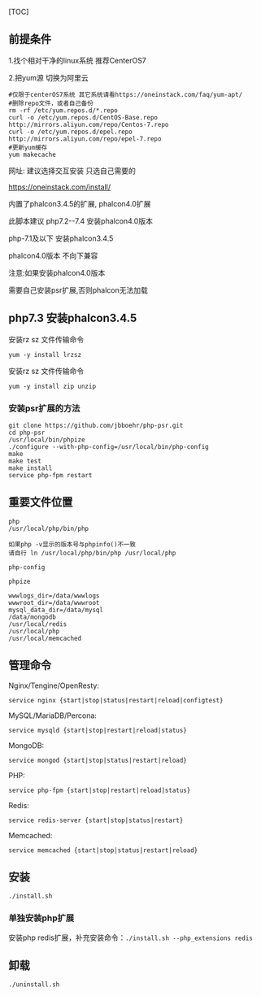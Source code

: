 [TOC]



## 前提条件

1.找个相对干净的linux系统  推荐CenterOS7

2.把yum源  切换为阿里云

```
#仅限于centerOS7系统 其它系统请看https://oneinstack.com/faq/yum-apt/
#删除repo文件，或者自己备份
rm -rf /etc/yum.repos.d/*.repo 
curl -o /etc/yum.repos.d/CentOS-Base.repo http://mirrors.aliyun.com/repo/Centos-7.repo
curl -o /etc/yum.repos.d/epel.repo http://mirrors.aliyun.com/repo/epel-7.repo
#更新yum缓存
yum makecache 
```



网址: 建议选择交互安装  只选自己需要的

https://oneinstack.com/install/

内置了phalcon3.4.5的扩展, phalcon4.0扩展

此脚本建议 php7.2--7.4 安装phalcon4.0版本

php-7.1及以下  安装phalcon3.4.5 

phalcon4.0版本 不向下兼容

注意:如果安装phalcon4.0版本

需要自己安装psr扩展,否则phalcon无法加载



## php7.3 安装phalcon3.4.5




安装rz sz 文件传输命令
``` 
yum -y install lrzsz 
```

安装rz sz 文件传输命令
``` 
yum -y install zip unzip 
```





### 安装psr扩展的方法

```
git clone https://github.com/jbboehr/php-psr.git
cd php-psr
/usr/local/bin/phpize
./configure --with-php-config=/usr/local/bin/php-config
make
make test
make install
service php-fpm restart

```



## 重要文件位置

```
php
/usr/local/php/bin/php

如果php -v显示的版本号与phpinfo()不一致
请自行 ln /usr/local/php/bin/php /usr/local/php

php-config

phpize

wwwlogs_dir=/data/wwwlogs
wwwroot_dir=/data/wwwroot
mysql_data_dir=/data/mysql
/data/mongodb
/usr/local/redis
/usr/local/php
/usr/local/memcached
```





## 管理命令

Nginx/Tengine/OpenResty:

```
service nginx {start|stop|status|restart|reload|configtest}
```

MySQL/MariaDB/Percona:

```
service mysqld {start|stop|restart|reload|status}
```

MongoDB:

```
service mongod {start|stop|status|restart|reload}
```

PHP:

```
service php-fpm {start|stop|restart|reload|status}
```

Redis:

```
service redis-server {start|stop|status|restart}
```

Memcached:

```
service memcached {start|stop|status|restart|reload}
```





## 安装

```
./install.sh
```

### 单独安装php扩展

安装php redis扩展，补充安装命令：`./install.sh --php_extensions redis`

## 卸载

```
./uninstall.sh
```
